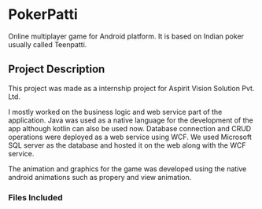 # PokerPatti
Online multiplayer game for Android platform. It is based on Indian poker usually called Teenpatti.

## Project Description
This project was made as a internship project for Aspirit Vision Solution Pvt. Ltd.

I mostly worked on the business logic and web service part of the application. Java was used as a native language for the development of the app although kotlin can also be used now. 
Database connection and CRUD operations were deployed as a web service using WCF.
We used Microsoft SQL server as the database and hosted it on the web along with the WCF service.

The animation and graphics for the game was developed using the native android animations such as propery and view animation.

### Files Included


